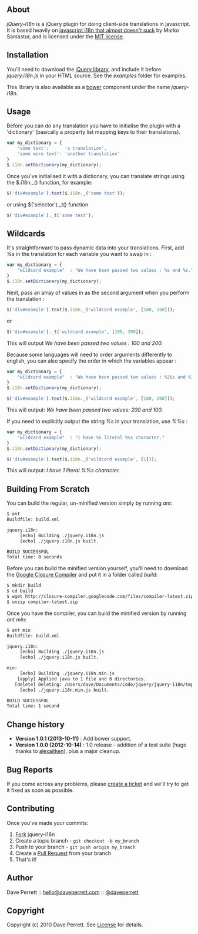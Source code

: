 
About
-----

_jQuery-i18n_ is a jQuery plugin for doing client-side translations in javascript. It is based heavily on [javascript i18n that almost doesn't suck](http://markos.gaivo.net/blog/?p=100) by Marko Samastur, and is licensed under the [MIT license](http://www.opensource.org/licenses/mit-license.php).

Installation
------------

You'll need to download the [jQuery library](http://docs.jquery.com/Downloading_jQuery#Current_Release), and include it before _jquery.i18n.js_ in your HTML source. See the _examples_ folder for examples.

This library is also available as a [bower](http://bower.io/) component under the name *jquery-i18n*.

Usage
-----

Before you can do any translation you have to initialise the plugin with a 'dictionary' (basically a property list mapping keys to their translations).

```javascript
var my_dictionary = {
    'some text':      'a translation',
    'some more text': 'another translation'
}
$.i18n.setDictionary(my_dictionary);
```

Once you've initialised it with a dictionary, you can translate strings using the $.i18n._() function, for example:

```javascript
$('div#example').text($.i18n._('some text'));
```

or using $('selector')._t() function

```javascript
$('div#example')._t('some text');
```

Wildcards
---------

It's straightforward to pass dynamic data into your translations. First, add _%s_ in the translation for each variable you want to swap in :

```javascript
var my_dictionary = {
    "wildcard example"  : "We have been passed two values : %s and %s."
}
$.i18n.setDictionary(my_dictionary);
```

Next, pass an array of values in as the second argument when you perform the translation :

```javascript
$('div#example').text($.i18n._('wildcard example', [100, 200]));
```

or

```javascript
$('div#example')._t('wildcard example', [100, 200]);
```

This will output _We have been passed two values : 100 and 200._

Because some languages will need to order arguments differently to english, you can also specify the order in which the variables appear :

```javascript
var my_dictionary = {
    "wildcard example"  : "We have been passed two values : %2$s and %1$s."
}
$.i18n.setDictionary(my_dictionary);

$('div#example').text($.i18n._('wildcard example', [100, 200]));
```

This will output: _We have been passed two values: 200 and 100._

If you need to explicitly output the string _%s_ in your translation, use _%%s_ :

```javascript
var my_dictionary = {
    "wildcard example"  : "I have %s literal %%s character."
}
$.i18n.setDictionary(my_dictionary);

$('div#example').text($.i18n._('wildcard example', [1]));
```

This will output: _I have 1 literal %%s character._

Building From Scratch
---------------------

You can build the regular, un-minified version simply by running _ant_:

```bash
$ ant
Buildfile: build.xml

jquery.i18n:
     [echo] Building ./jquery.i18n.js
     [echo] ./jquery.i18n.js built.

BUILD SUCCESSFUL
Total time: 0 seconds
```

Before you can build the minified version yourself, you'll need to download the [Google Closure Compiler](http://closure-compiler.googlecode.com/files/compiler-latest.zip) and put it in a folder called _build_:

```bash
$ mkdir build
$ cd build
$ wget http://closure-compiler.googlecode.com/files/compiler-latest.zip
$ unzip compiler-latest.zip
```

Once you have the compiler, you can build the minified version by running _ant min_:

```bash
$ ant min
Buildfile: build.xml

jquery.i18n:
     [echo] Building ./jquery.i18n.js
     [echo] ./jquery.i18n.js built.

min:
     [echo] Building ./jquery.i18n.min.js
    [apply] Applied java to 1 file and 0 directories.
   [delete] Deleting: /Users/dave/Documents/Code/jquery/jquery-i18n/tmpmin
     [echo] ./jquery.i18n.min.js built.

BUILD SUCCESSFUL
Total time: 1 second
```


Change history
-----------

* **Version 1.0.1 (2013-10-11)** : Add bower support.
* **Version 1.0.0 (2012-10-14)** : 1.0 release - addition of a test suite (huge thanks to [alexaitken](https://github.com/alexaitken)), plus a major cleanup.

Bug Reports
-----------

If you come across any problems, please [create a ticket](https://github.com/recurser/jquery-i18n/issues) and we'll try to get it fixed as soon as possible.


Contributing
------------

Once you've made your commits:

1. [Fork](http://help.github.com/fork-a-repo/) jquery-i18n
2. Create a topic branch - `git checkout -b my_branch`
3. Push to your branch - `git push origin my_branch`
4. Create a [Pull Request](http://help.github.com/pull-requests/) from your branch
5. That's it!


Author
------

Dave Perrett :: hello@daveperrett.com :: [@daveperrett](http://twitter.com/daveperrett)


Copyright
---------

Copyright (c) 2010 Dave Perrett. See [License](https://github.com/recurser/jquery-i18n/blob/master/LICENSE) for details.



